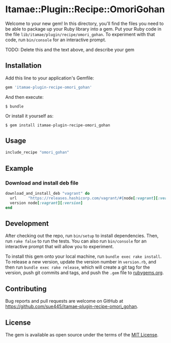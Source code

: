# Itamae::Plugin::Recipe::OmoriGohan

Welcome to your new gem! In this directory, you'll find the files you need to be able to package up your Ruby library into a gem. Put your Ruby code in the file `lib/itamae/plugin/recipe/omori_gohan`. To experiment with that code, run `bin/console` for an interactive prompt.

TODO: Delete this and the text above, and describe your gem

## Installation

Add this line to your application's Gemfile:

```ruby
gem 'itamae-plugin-recipe-omori_gohan'
```

And then execute:

    $ bundle

Or install it yourself as:

    $ gem install itamae-plugin-recipe-omori_gohan

## Usage

```ruby
include_recipe "omori_gohan"
```

## Example
### Download and install deb file
```ruby
download_and_install_deb "vagrant" do
  url     "https://releases.hashicorp.com/vagrant/#{node[:vagrant][:version]}/vagrant_#{node[:vagrant][:version]}_x86_64.deb"
  version node[:vagrant][:version]
end
```

## Development

After checking out the repo, run `bin/setup` to install dependencies. Then, run `rake false` to run the tests. You can also run `bin/console` for an interactive prompt that will allow you to experiment.

To install this gem onto your local machine, run `bundle exec rake install`. To release a new version, update the version number in `version.rb`, and then run `bundle exec rake release`, which will create a git tag for the version, push git commits and tags, and push the `.gem` file to [rubygems.org](https://rubygems.org).

## Contributing

Bug reports and pull requests are welcome on GitHub at https://github.com/sue445/itamae-plugin-recipe-omori_gohan.


## License

The gem is available as open source under the terms of the [MIT License](http://opensource.org/licenses/MIT).

